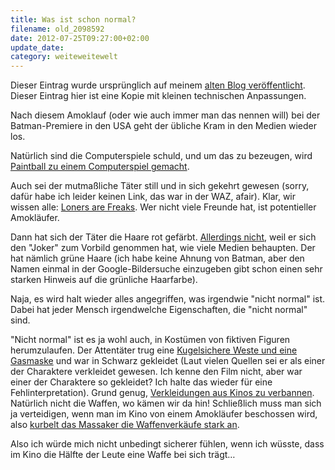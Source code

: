 ```yaml
---
title: Was ist schon normal?
filename: old_2098592
date: 2012-07-25T09:27:00+02:00
update_date:
category: weiteweitewelt
---
```

Dieser Eintrag wurde ursprünglich auf meinem [alten Blog veröffentlicht](https://stu.blogger.de/stories/2098592/). Dieser Eintrag hier ist eine Kopie mit kleinen technischen Anpassungen.

Nach diesem Amoklauf (oder wie auch immer man das nennen will) bei der Batman-Premiere in den USA geht der übliche Kram in den Medien wieder los.

Natürlich sind die Computerspiele schuld, und um das zu bezeugen, wird [Paintball zu einem Computerspiel gemacht](http://stigma-videospiele.de/wordpress/2012/07/24/wie-paintball-zum-computerspiel-wird/).

Auch sei der mutmaßliche Täter still und in sich gekehrt gewesen (sorry, dafür habe ich leider keinen Link, das war in der WAZ, afair). Klar, wir wissen alle: [Loners are Freaks](http://tvtropes.org/pmwiki/pmwiki.php/Main/LonersAreFreaks). Wer nicht viele Freunde hat, ist potentieller Amokläufer.

Dann hat sich der Täter die Haare rot gefärbt. [Allerdings nicht](http://www.bildblog.de/40691/der-joker-mit-den-roten-haaren/), weil er sich den "Joker" zum Vorbild genommen hat, wie viele Medien behaupten. Der hat nämlich grüne Haare (ich habe keine Ahnung von Batman, aber den Namen einmal in der Google-Bildersuche einzugeben gibt schon einen sehr starken Hinweis auf die grünliche Haarfarbe).

Naja, es wird halt wieder alles angegriffen, was irgendwie "nicht normal" ist. Dabei hat jeder Mensch irgendwelche Eigenschaften, die "nicht normal" sind.

"Nicht normal" ist es ja wohl auch, in Kostümen von fiktiven Figuren herumzulaufen. Der Attentäter trug eine [Kugelsichere Weste und eine Gasmaske](http://www.spiegel.de/panorama/justiz/schiesserei-bei-batman-premiere-student-james-holmes-festgenommen-a-845584.html) und war in Schwarz gekleidet (Laut vielen Quellen sei er als einer der Charaktere verkleidet gewesen. Ich kenne den Film nicht, aber war einer der Charaktere so gekleidet? Ich halte das wieder für eine Fehlinterpretation). Grund genug, [Verkleidungen aus Kinos zu verbannen](http://www.examiner.com/article/batman-costumes-banned-theaters-stop-movie-tradition-after-colorado-shooting). Natürlich nicht die Waffen, wo kämen wir da hin! Schließlich muss man sich ja verteidigen, wenn man im Kino von einem Amokläufer beschossen wird, also [kurbelt das Massaker die Waffenverkäufe stark an](http://www.derwesten.de/panorama/massaker-kurbelt-waffenverkauf-an-id6913438.html).

Also ich würde mich nicht unbedingt sicherer fühlen, wenn ich wüsste, dass im Kino die Hälfte der Leute eine Waffe bei sich trägt…
